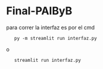 # Final-PAIByB

para correr la interfaz es por el cmd 
       
       py -m streamlit run interfaz.py
o 
      
       streamlit run interfaz.py
